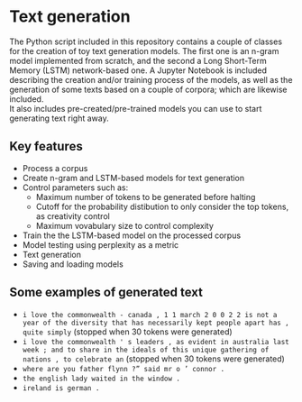 # Text generation
The Python script included in this repository contains a couple of classes for the creation of toy text generation models. The first one is an n-gram model implemented from scratch, and the second a Long Short-Term Memory (LSTM) network-based one.
A Jupyter Notebook is included describing the creation and/or training process of the models, as well as the generation of some texts based on a couple of corpora; which are likewise included.  
It also includes pre-created/pre-trained models you can use to start generating text right away. 

## Key features
* Process a corpus
* Create n-gram and LSTM-based models for text generation
* Control parameters such as:
  *  Maximum number of tokens to be generated before halting 
  *  Cutoff for the probability distibution to only consider the top tokens, as creativity control 
  *  Maximum vovabulary size to control complexity
* Train the the LSTM-based model on the processed corpus
* Model testing using perplexity as a metric
* Text generation
* Saving and loading models

## Some examples of generated text 
* `i love the commonwealth - canada , 1 1 march 2 0 0 2 2 is not a year of the diversity that has necessarily kept people apart has , quite simply` (stopped when 30 tokens were generated)
* `i love the commonwealth ' s leaders , as evident in australia last week ; and to share in the ideals of this unique gathering of nations , to celebrate an` (stopped when 30 tokens were generated)
* `where are you father flynn ?” said mr o ’ connor .`
* `the english lady waited in the window .`
* `ireland is german .`
